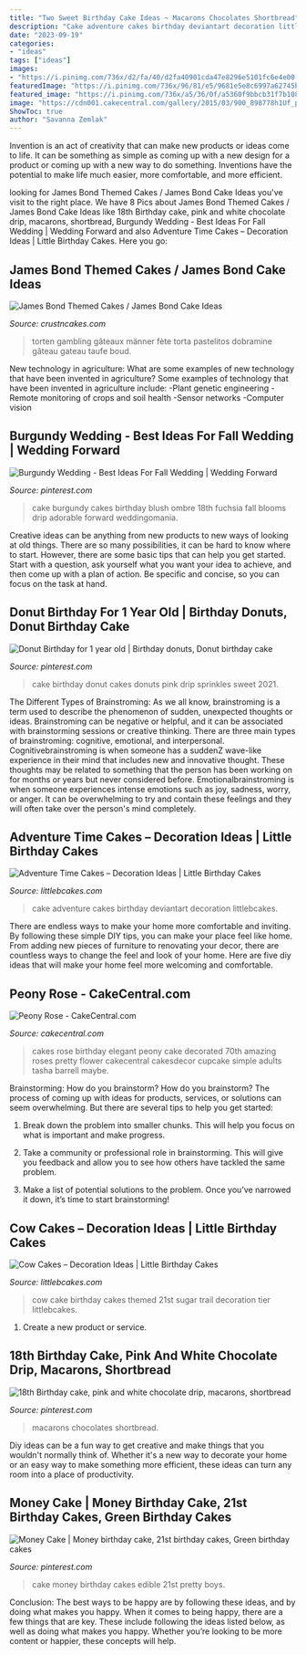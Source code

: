 ```yaml
---
title: "Two Sweet Birthday Cake Ideas ~ Macarons Chocolates Shortbread"
description: "Cake adventure cakes birthday deviantart decoration littlebcakes"
date: "2023-09-19"
categories:
- "ideas"
tags: ["ideas"]
images:
- "https://i.pinimg.com/736x/d2/fa/40/d2fa40901cda47e8296e5101fc6e4e00.jpg"
featuredImage: "https://i.pinimg.com/736x/96/81/e5/9681e5e8c6997a62745b163faeeb781a.jpg"
featured_image: "https://i.pinimg.com/736x/a5/36/0f/a5360f9bbcb31f7b108c2c8d7eef3f83.jpg"
image: "https://cdn001.cakecentral.com/gallery/2015/03/900_898778h1Uf_peony-rose.jpg"
ShowToc: true
author: "Savanna Zemlak"
---
```



Invention is an act of creativity that can make new products or ideas come to life. It can be something as simple as coming up with a new design for a product or coming up with a new way to do something. Inventions have the potential to make life much easier, more comfortable, and more efficient.

	

		
looking for James Bond Themed Cakes / James Bond Cake Ideas you've visit to the right place. We have 8 Pics about James Bond Themed Cakes / James Bond Cake Ideas like 18th Birthday cake, pink and white chocolate drip, macarons, shortbread, Burgundy Wedding - Best Ideas For Fall Wedding | Wedding Forward and also Adventure Time Cakes – Decoration Ideas | Little Birthday Cakes. Here you go:
		
    
## James Bond Themed Cakes / James Bond Cake Ideas

<img loading=lazy src="http://www.crustncakes.com/blog/wp-content/uploads/2015/11/45f39c345eae512e201b8aba4c85d7f4.jpg" onerror="this.onerror=null;this.src='https://tse1.mm.bing.net/th?id=OIP.YDDo_tK7Z_9bCkZtb7fg6wHaJ3&amp;pid=15.1';" alt="James Bond Themed Cakes / James Bond Cake Ideas">

_Source: crustncakes.com_

>torten gambling gâteaux männer fète torta pastelitos dobramine gâteau gateau taufe boud. 

	

New technology in agriculture: What are some examples of new technology that have been invented in agriculture?
Some examples of technology that have been invented in agriculture include:
-Plant genetic engineering
-Remote monitoring of crops and soil health 
-Sensor networks 
-Computer vision

    
## Burgundy Wedding - Best Ideas For Fall Wedding | Wedding Forward

<img loading=lazy src="https://i.pinimg.com/736x/a5/36/0f/a5360f9bbcb31f7b108c2c8d7eef3f83.jpg" onerror="this.onerror=null;this.src='https://tse4.mm.bing.net/th?id=OIP.TwZ7Y-BWoJIzkjZSGgksawHaK8&amp;pid=15.1';" alt="Burgundy Wedding - Best Ideas For Fall Wedding | Wedding Forward">

_Source: pinterest.com_

>cake burgundy cakes birthday blush ombre 18th fuchsia fall blooms drip adorable forward weddingomania. 

	

Creative ideas can be anything from new products to new ways of looking at old things. There are so many possibilities, it can be hard to know where to start. However, there are some basic tips that can help you get started. Start with a question, ask yourself what you want your idea to achieve, and then come up with a plan of action. Be specific and concise, so you can focus on the task at hand.

    
## Donut Birthday For 1 Year Old | Birthday Donuts, Donut Birthday Cake

<img loading=lazy src="https://i.pinimg.com/736x/96/81/e5/9681e5e8c6997a62745b163faeeb781a.jpg" onerror="this.onerror=null;this.src='https://tse2.mm.bing.net/th?id=OIP.krlS7rxgtS-Lcx--S-dzXAHaJ3&amp;pid=15.1';" alt="Donut Birthday for 1 year old | Birthday donuts, Donut birthday cake">

_Source: pinterest.com_

>cake birthday donut cakes donuts pink drip sprinkles sweet 2021. 

	

The Different Types of Brainstroming:
As we all know, brainstroming is a term used to describe the phenomenon of sudden, unexpected thoughts or ideas. Brainstroming can be negative or helpful, and it can be associated with brainstorming sessions or creative thinking. There are three main types of brainstroming: cognitive, emotional, and interpersonal. 
Cognitivebrainstroming is when someone has a suddenZ wave-like experience in their mind that includes new and innovative thought. These thoughts may be related to something that the person has been working on for months or years but never considered before. Emotionalbrainstroming is when someone experiences intense emotions such as joy, sadness, worry, or anger. It can be overwhelming to try and contain these feelings and they will often take over the person's mind completely.

    
## Adventure Time Cakes – Decoration Ideas | Little Birthday Cakes

<img loading=lazy src="http://www.littlebcakes.com/wp-content/uploads/2014/02/Adventure-Time-Cake.jpg" onerror="this.onerror=null;this.src='https://tse4.mm.bing.net/th?id=OIP.Svbw0tZxpXCJ_YMNXmCZYgHaLJ&amp;pid=15.1';" alt="Adventure Time Cakes – Decoration Ideas | Little Birthday Cakes">

_Source: littlebcakes.com_

>cake adventure cakes birthday deviantart decoration littlebcakes. 

	

There are endless ways to make your home more comfortable and inviting. By following these simple DIY tips, you can make your place feel like home. From adding new pieces of furniture to renovating your decor, there are countless ways to change the feel and look of your home. Here are five diy ideas that will make your home feel more welcoming and comfortable.

    
## Peony Rose - CakeCentral.com

<img loading=lazy src="https://cdn001.cakecentral.com/gallery/2015/03/900_898778h1Uf_peony-rose.jpg" onerror="this.onerror=null;this.src='https://tse3.mm.bing.net/th?id=OIP.fTMRtj17z09dVvmpDAGuogHaLL&amp;pid=15.1';" alt="Peony Rose - CakeCentral.com">

_Source: cakecentral.com_

>cakes rose birthday elegant peony cake decorated 70th amazing roses pretty flower cakecentral cakesdecor cupcake simple adults tasha barrell maybe. 

	

Brainstorming: How do you brainstorm?
How do you brainstorm? The process of coming up with ideas for products, services, or solutions can seem overwhelming. But there are several tips to help you get started:
1. Break down the problem into smaller chunks. This will help you focus on what is important and make progress.

2. Take a community or professional role in brainstorming. This will give you feedback and allow you to see how others have tackled the same problem.

3. Make a list of potential solutions to the problem. Once you’ve narrowed it down, it’s time to start brainstorming!

    
## Cow Cakes – Decoration Ideas | Little Birthday Cakes

<img loading=lazy src="http://www.littlebcakes.com/wp-content/uploads/2014/01/Cow-Cakes-Photos.jpg" onerror="this.onerror=null;this.src='https://tse4.mm.bing.net/th?id=OIP.XP3nejZ-5PEoSYK0Kmbs-gHaLI&amp;pid=15.1';" alt="Cow Cakes – Decoration Ideas | Little Birthday Cakes">

_Source: littlebcakes.com_

>cow cake birthday cakes themed 21st sugar trail decoration tier littlebcakes. 

	

1. Create a new product or service.

    
## 18th Birthday Cake, Pink And White Chocolate Drip, Macarons, Shortbread

<img loading=lazy src="https://i.pinimg.com/736x/d2/fa/40/d2fa40901cda47e8296e5101fc6e4e00.jpg" onerror="this.onerror=null;this.src='https://tse4.mm.bing.net/th?id=OIP.Zb01vRlKzZA_dfdaZMqBwQHaJ3&amp;pid=15.1';" alt="18th Birthday cake, pink and white chocolate drip, macarons, shortbread">

_Source: pinterest.com_

>macarons chocolates shortbread. 

	

Diy ideas can be a fun way to get creative and make things that you wouldn't normally think of. Whether it's a new way to decorate your home or an easy way to make something more efficient, these ideas can turn any room into a place of productivity.

    
## Money Cake | Money Birthday Cake, 21st Birthday Cakes, Green Birthday Cakes

<img loading=lazy src="https://i.pinimg.com/736x/29/18/9d/29189d3c92b8831e0de293fb30e11e46.jpg" onerror="this.onerror=null;this.src='https://tse1.mm.bing.net/th?id=OIP.Z22ffxLZdV_SDWcuftLksAHaNK&amp;pid=15.1';" alt="Money Cake | Money birthday cake, 21st birthday cakes, Green birthday cakes">

_Source: pinterest.com_

>cake money birthday cakes edible 21st pretty boys. 

	

Conclusion: The best ways to be happy are by following these ideas, and by doing what makes you happy.
When it comes to being happy, there are a few things that are key. These include following the ideas listed below, as well as doing what makes you happy. Whether you’re looking to be more content or happier, these concepts will help.

